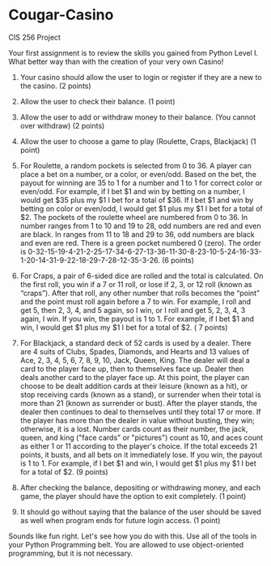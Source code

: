 # Cougar-Casino
CIS 256 Project

Your first assignment is to review the skills you gained from Python Level I. What better way than with the creation of your very own Casino!

1. Your casino should allow the user to login or register if they are a new to the casino. (2 points)

2. Allow the user to check their balance. (1 point)

3. Allow the user to add or withdraw money to their balance. (You cannot over withdraw) (2 points)

4. Allow the user to choose a game to play (Roulette, Craps, Blackjack) (1 point)

5. For Roulette, a random pockets is selected from 0 to 36. A player can place a bet on a number, or a color, or even/odd. Based on the bet, the payout for winning are 35 to 1 for a number and 1 to 1 for correct color or even/odd. For example, if I bet $1 and win by betting on a number, I would get $35 plus my $1 I bet for a total of $36. If I bet $1 and win by betting on color or even/odd, I would get $1 plus my $1 I bet for a total of $2. The pockets of the roulette wheel are numbered from 0 to 36. In number ranges from 1 to 10 and 19 to 28, odd numbers are red and even are black. In ranges from 11 to 18 and 29 to 36, odd numbers are black and even are red. There is a green pocket numbered 0 (zero). The order is 0-32-15-19-4-21-2-25-17-34-6-27-13-36-11-30-8-23-10-5-24-16-33-1-20-14-31-9-22-18-29-7-28-12-35-3-26.  (6 points)

6. For Craps, a pair of 6-sided dice are rolled and the total is calculated. On the first roll, you win if a 7 or 11 roll, or lose if 2, 3, or 12 roll (known as “craps”). After that roll, any other number that rolls becomes the “point” and the point must roll again before a 7 to win. For example, I roll and get 5, then 2, 3, 4, and 5 again, so I win, or I roll and get 5, 2, 3, 4, 3 again, I win. If you win, the payout is 1 to 1. For example, if I bet $1 and win, I would get $1 plus my $1 I bet for a total of $2. ( 7 points)

7. For Blackjack, a standard deck of 52 cards is used by a dealer. There are 4 suits of Clubs, Spades, Diamonds, and Hearts and 13 values of Ace, 2, 3, 4, 5, 6, 7, 8, 9, 10, Jack, Queen, King. The dealer will deal a card to the player face up, then to themselves face up. Dealer then deals another card to the player face up. At this point, the player can choose to be dealt addition cards at their leisure (known as a hit), or stop receiving cards (known as a stand), or surrender when their total is more than 21 (known as surrender or bust). After the player stands, the dealer then continues to deal to themselves until they total 17 or more. If the player has more than the dealer in value without busting, they win; otherwise, it is a lost. Number cards count as their number, the jack, queen, and king ("face cards" or "pictures") count as 10, and aces count as either 1 or 11 according to the player's choice. If the total exceeds 21 points, it busts, and all bets on it immediately lose. If you win, the payout is 1 to 1. For example, if I bet $1 and win, I would get $1 plus my $1 I bet for a total of $2. (9 points)

8. After checking the balance, depositing or withdrawing money, and each game, the player should have the option to exit completely. (1 point)

9. It should go without saying that the balance of the user should be saved as well when program ends for future login access. (1 point)

Sounds like fun right. Let's see how you do with this. Use all of the tools in your Python Programming belt. You are allowed to use object-oriented programming, but it is not necessary. 
